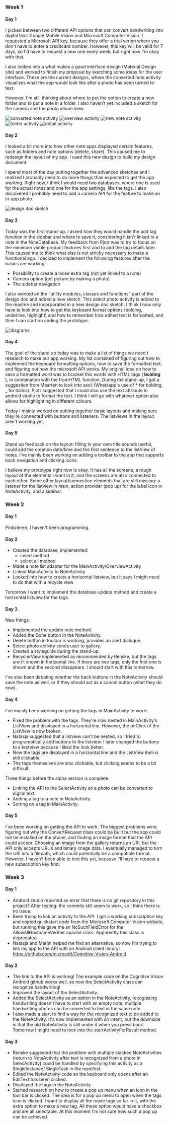### Week 1
#### Day 1
I picked between two different API options that can convert handwriting into digital text: Google Mobile Vision and Microsoft Computer Vision. I requested a Microsoft API key, because they offer a trial verion where you don't have to enter a creditcard number. However, this key will be valid for 7 days, so I'd have to request a new one every week, but right now I'm okay with that.

I also looked into a what makes a good interface design (Material Design site) and worked to finish my proposal by sketching some ideas for the user interface. These are the current designs, where the converted note activity visualizes what the app would look like after a photo has been turned to text.

However, I'm still thinking about where to put the option to create a new folder and to put a note in a folder. I also haven't yet included a sketch for the camera and the photo album view.

![converted note activity](https://github.com/inayrus/FinalAppProject/blob/master/doc/converted_note.png)
![overview activity](https://github.com/inayrus/FinalAppProject/blob/master/doc/overview_activity_three_FAB.png)
![new note activity](https://github.com/inayrus/FinalAppProject/blob/master/doc/new_note.png)
![folder activity](https://github.com/inayrus/FinalAppProject/blob/master/doc/folder_activity.png)
![detail activity](https://github.com/inayrus/FinalAppProject/blob/master/doc/detail_activity.png)

#### Day 2
I looked a bit more into how other note apps displayed certain features, such as folders and note options (delete, share). This caused me to redesign the layout of my app. I used this new design to build my design document.

I spend most of the day putting together the advanced sketches and I realized I probably need to do more things than expected to get the app working. Right now, I think I would need two databases, where one is used for the actual notes and one for the app settings, like the tags. I also discovered I probably need to add a camera API for the feature to make an in-app photo.

![design doc sketch](https://github.com/inayrus/FinalAppProject/blob/master/doc/design_doc_sketch_new.png)

#### Day 3
Today was the first stand-up. I asked how they would handle the add tag function in the sidebar and where to save it, considering it isn't linked to a note in the NoteDatabase. My feedback from Pjotr was to try to focus on the minimum viable product features first and to add the tag details later. This caused me to think what else is not strictly necessary to make a functional app. I decided to implement the following features after the basics are working:
* Possibility to create a loose extra tag (not yet linked to a note)
* Camera option (get picture by making a photo)
* The sidebar navigation

I also worked on the "utility modules, classes and functions" part of the design doc and added a new sketch. This select photo activity is added to the readme and incorporated in a new design doc sketch. I think I now only have to look into how to get the keyboard format options (bolding, underline, highlight) and how to remember how edited text is formatted, and then I can start on coding the prototype.

![diagrams](https://github.com/inayrus/FinalAppProject/blob/master/doc/UML.png)

#### Day 4
The goal of the stand up today was to make a list of things we need t research to make our app working. My list consisted of figuring out how to implement the keyboard formatting options, how to save the formatted text, and figuring out how the microsoft API works. My original idea on how to save a formatted word was to bracket this words with HTML tags (<b> bolding </b>), in combination with the fromHTML function. During the stand-up, I got a suggestion from Maarten to look into ascii (Whatsapp's use of * for bolding, _ for italics). Pjotr suggested that I could also use the text attribute in android studio to format the text. I think I will go with whatever option also allows for highlighting in different colours.

Today I mainly worked on putting together basic layouts and making sure they're connected with buttons and listeners. The listviews in the layout aren't working yet.

#### Day 5
Stand up feedback on the layout: filling in your own title sounds useful, could add the creation date/time and the first sentence to the listView of notes.
I've mainly been working on adding a toolbar to the app that supports back navigation and clicking icons.

I believe my prototype right now is okay. It has all the screens, a rough layout of the elements I want in it, and the screens are also connected to each other. Some other layout/connection elements that are still missing: a listener for the listview in main, action provider (pop up) for the label icon in NoteActivity, and a sidebar.

### Week 2
#### Day 1
Pinksteren, I haven't been programming.

#### Day 2
* Created the database, implemented:
  * insert method
  * select all method
* Made a note list adapter for the MainActivity/OverviewActivity
* Linked MainActivity to NoteActivity
* Looked into how to create a horizontal listview, but it says I might need to do that with a recycle view

Tomorrow I want to implement the database update method and create a horizontal listview for the tags.

#### Day 3
New things:
* Implemented the update note method.
* Added the Done button in the NoteActivity.
* Delete button in toolbar is working, provides an alert dialogue.
* Select photo activity sends user to gallery.
* Created a styleguide during the stand-up.
* RecyclerView implemented as recommended by Renske, but the tags aren't shown in horizontal line. If there are two tags, only the first one is shown and the second disappears. I should start with this tomorrow.

I've also been debating whether the back buttons in the NoteActivity should save the note as well, or if they should act as a cancel button (what they do now).

#### Day 4
I've mainly been working on getting the tags in MainActivity to work:
* Fixed the problem with the tags. They're now nested in MainActivity's ListView and displayed in a horizontal line. However, the onClick of the ListView is now broken.
* Natasja suggested that a listview can't be nested, so I tried to programatically add buttons to the listview. I later changed the buttons to a textview because I liked the look better.
* Now the tags are displayed in a horizontal line and the ListView item is still clickable.
* The tags themselves are also clickable, but clicking seems to be a bit difficult.

Three things before the alpha version is complete:
* Linking the API to the SelectActivity so a photo can be converted to digital text.
* Adding a tag to a note in NoteActivity.
* Sorting on a tag in MainActivity.

#### Day 5
I've been working on getting the API to work. The biggest problems were figuring out why the ConvertRequest class could be built but the app could not be installed on the phone, and finding an image format that the API could acceor. Choosing an image from the gallery returns an URI, but the API only accepts URL's and binary image data. I eventually managed to turn the URI into a filepath, which could potentially be a compatible format. However, I haven't been able to test this yet, because I'll have to request a new subscription key first.

### Week 3
#### Day 1
* Android studio reported an error that there is no git repository in this project? After testing: the commits still seem to work, so I think there is no issue.
* Been trying to link an activity to the API. I got a working subscription key and copied quickstart code from the Microsoft Computer Vision website, but running this gave me an NoSuchFieldError for the AllowAllHostnameVerifier apache class. Apparently this class is deprecated.
* Natasja and Marijn helped me find an alternative, so now I'm trying to link my app to the API with an Android client library: https://github.com/microsoft/Cognitive-Vision-Android

#### Day 2
* The link to the API is working! The example code on the Cognitive Vision Android github works well, so now the SelectActivity class can recognize handwriting!
* Improved the layout of the SelectActivity.
* Added the SelectActivity as an option in the NoteActivity, recognizing handwriting doesn't have to start with an empty note; multiple handwriting photos can be converted to text in the same note.
* I also made a start to find a way for the recognized text to be added to the NoteActivity. It's now implemented with an intent, but the downside is that the old NoteActivity is still under it when you press back. Tomorrow I might need to look into the startActivityForResult method.

#### Day 3
* Renske suggested that the problem with multiple stacked NoteActivities (return to NoteActivity after text is recognized from a photo in SelecActivity) could be handled by specifying this activity as a SingleInstance/ SingleTask in the manifest.
* Edited the NoteActivity code so the keyboard only opens after an EditText has been clicked.
* Displayed the tags in the NoteActivity.
* Started research on how to create a pop up menu when an icon in the tool bar is clicked. The idea is for a pop up menu to open when the tags icon is clicked. I want to display all the made tags so far in it, with the extra option to make a new tag. All these option would have a checkbox and are all selectable. At this moment I'm not sure how such a pop up can be achieved.   
